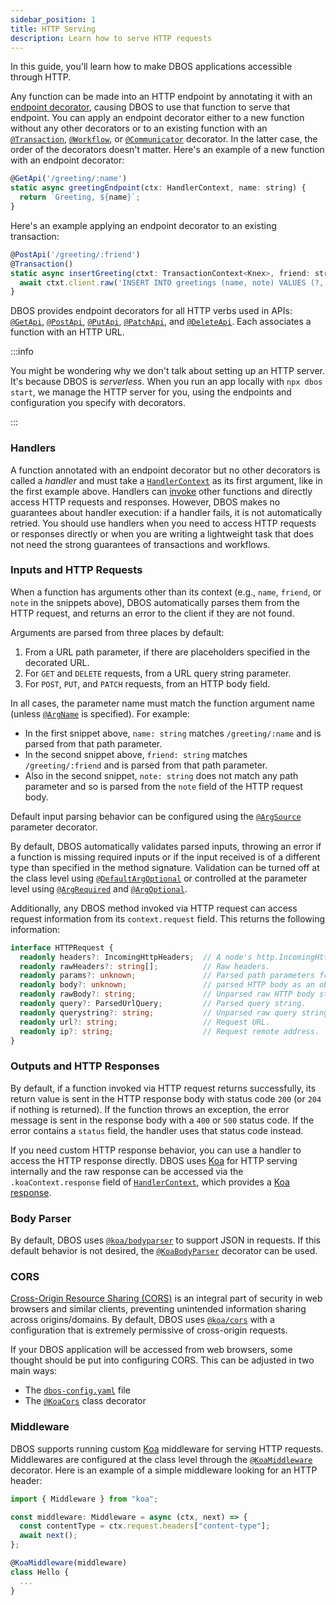 ```yaml
---
sidebar_position: 1
title: HTTP Serving
description: Learn how to serve HTTP requests
---
```


In this guide, you'll learn how to make DBOS applications accessible through HTTP.

Any function can be made into an HTTP endpoint by annotating it with an [endpoint decorator](../api-reference/decorators#http-api-registration-decorators), causing DBOS to use that function to serve that endpoint.
You can apply an endpoint decorator either to a new function without any other decorators or to an existing function with an [`@Transaction`](../api-reference/decorators#transaction), [`@Workflow`](../api-reference/decorators#workflow), or [`@Communicator`](../api-reference/decorators#communicator) decorator.
In the latter case, the order of the decorators doesn't matter.
Here's an example of a new function with an endpoint decorator:

```javascript
@GetApi('/greeting/:name')
static async greetingEndpoint(ctx: HandlerContext, name: string) {
  return `Greeting, ${name}`;
}
```
Here's an example applying an endpoint decorator to an existing transaction:

```javascript
@PostApi('/greeting/:friend')
@Transaction()
static async insertGreeting(ctxt: TransactionContext<Knex>, friend: string, note: string) {
  await ctxt.client.raw('INSERT INTO greetings (name, note) VALUES (?, ?)', [friend, note]);
}
```

DBOS provides endpoint decorators for all HTTP verbs used in APIs: [`@GetApi`](../api-reference/decorators#getapi), [`@PostApi`](../api-reference/decorators#postapi), [`@PutApi`](../api-reference/decorators.md#putapi), [`@PatchApi`](../api-reference/decorators.md#patchapi), and [`@DeleteApi`](../api-reference/decorators.md#deleteapi).
Each associates a function with an HTTP URL.

:::info

You might be wondering why we don't talk about setting up an HTTP server.
It's because DBOS is _serverless_.
When you run an app locally with `npx dbos start`, we manage the HTTP server for you, using the endpoints and configuration you specify with decorators.

:::

### Handlers

A function annotated with an endpoint decorator but no other decorators is called a _handler_ and must take a [`HandlerContext`](../api-reference/contexts#handlercontext) as its first argument, like in the first example above.
Handlers can [invoke](../api-reference/contexts#handlerctxtinvoke) other functions and directly access HTTP requests and responses.
However, DBOS makes no guarantees about handler execution: if a handler fails, it is not automatically retried.
You should use handlers when you need to access HTTP requests or responses directly or when you are writing a lightweight task that does not need the strong guarantees of transactions and workflows.

### Inputs and HTTP Requests

When a function has arguments other than its context (e.g., `name`, `friend`, or `note` in the snippets above), DBOS automatically parses them from the HTTP request, and returns an error to the client if they are not found.

Arguments are parsed from three places by default:

1. From a URL path parameter, if there are placeholders specified in the decorated URL.
2. For `GET` and `DELETE` requests, from a URL query string parameter.
3. For `POST`, `PUT`, and `PATCH` requests, from an HTTP body field.

In all cases, the parameter name must match the function argument name (unless [`@ArgName`](../api-reference/decorators#argname) is specified). For example:

- In the first snippet above, `name: string` matches `/greeting/:name` and is parsed from that path parameter.
- In the second snippet above, `friend: string` matches `/greeting/:friend` and is parsed from that path parameter.
- Also in the second snippet, `note: string` does not match any path parameter and so is parsed from the `note` field of the HTTP request body.

Default input parsing behavior can be configured using the [`@ArgSource`](../api-reference/decorators#argsource) parameter decorator.

By default, DBOS automatically validates parsed inputs, throwing an error if a function is missing required inputs or if the input received is of a different type than specified in the method signature. 
Validation can be turned off at the class level using [`@DefaultArgOptional`](../api-reference/decorators#defaultargoptional) or controlled at the parameter level using [`@ArgRequired`](../api-reference/decorators#argrequired) and [`@ArgOptional`](../api-reference/decorators#argoptional).

Additionally, any DBOS method invoked via HTTP request can access request information from its `context.request` field. This returns the following information:

```typescript
interface HTTPRequest {
  readonly headers?: IncomingHttpHeaders;  // A node's http.IncomingHttpHeaders object.
  readonly rawHeaders?: string[];          // Raw headers.
  readonly params?: unknown;               // Parsed path parameters from the URL.
  readonly body?: unknown;                 // parsed HTTP body as an object.
  readonly rawBody?: string;               // Unparsed raw HTTP body string.
  readonly query?: ParsedUrlQuery;         // Parsed query string.
  readonly querystring?: string;           // Unparsed raw query string.
  readonly url?: string;                   // Request URL.
  readonly ip?: string;                    // Request remote address.
}
```

### Outputs and HTTP Responses

By default, if a function invoked via HTTP request returns successfully, its return value is sent in the HTTP response body with status code `200` (or `204` if nothing is returned).
If the function throws an exception, the error message is sent in the response body with a `400` or `500` status code.
If the error contains a `status` field, the handler uses that status code instead.

If you need custom HTTP response behavior, you can use a handler to access the HTTP response directly.
DBOS uses [Koa](https://koajs.com/) for HTTP serving internally and the raw response can be accessed via the `.koaContext.response` field of [`HandlerContext`](../api-reference/contexts#handlercontext), which provides a [Koa response](https://koajs.com/#response).

### Body Parser
By default, DBOS uses [`@koa/bodyparser`](https://github.com/koajs/bodyparser) to support JSON in requests.  If this default behavior is not desired, the [`@KoaBodyParser`](../api-reference/decorators#koabodyparser) decorator can be used.

### CORS
[Cross-Origin Resource Sharing (CORS)](https://developer.mozilla.org/en-US/docs/Web/HTTP/CORS) is an integral part of security in web browsers and similar clients, preventing unintended information sharing across origins/domains.
By default, DBOS uses [`@koa/cors`](https://github.com/koajs/cors) with a configuration that is extremely permissive of cross-origin requests.

If your DBOS application will be accessed from web browsers, some thought should be put into configuring CORS.  This can be adjusted in two main ways:
* The [`dbos-config.yaml`](../api-reference/configuration#http) file
* The [`@KoaCors`](../api-reference/decorators#koacors) class decorator

### Middleware

DBOS supports running custom [Koa](https://koajs.com/) middleware for serving HTTP requests.
Middlewares are configured at the class level through the [`@KoaMiddleware`](../api-reference/decorators#koamiddleware) decorator.
Here is an example of a simple middleware looking for an HTTP header:
```javascript
import { Middleware } from "koa";

const middleware: Middleware = async (ctx, next) => {
  const contentType = ctx.request.headers["content-type"];
  await next();
};

@KoaMiddleware(middleware)
class Hello {
  ...
}
```
